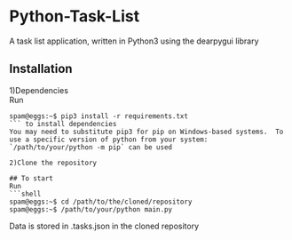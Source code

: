 # Python-Task-List

A task list application, written in Python3 using the dearpygui library

## Installation

1)Dependencies<br>
Run
```shell
spam@eggs:~$ pip3 install -r requirements.txt
``` to install dependencies
You may need to substitute pip3 for pip on Windows-based systems.  To use a specific version of python from your system: `/path/to/your/python -m pip` can be used

2)Clone the repository

## To start
Run
```shell
spam@eggs:~$ cd /path/to/the/cloned/repository
spam@eggs:~$ /path/to/your/python main.py
```

Data is stored in .tasks.json in the cloned repository
